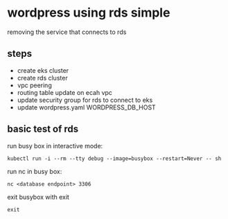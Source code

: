 # wordpress using rds simple

removing the service that connects to rds

## steps

- create eks cluster
- create rds cluster
- vpc peering
- routing table update on ecah vpc
- update security group for rds to connect to eks
- update wordpress.yaml WORDPRESS_DB_HOST

## basic test of rds

run busy box in interactive mode:

`kubectl run -i --rm --tty debug --image=busybox --restart=Never -- sh`

run nc in busy box:

`nc <database endpoint> 3306`

exit busybox with exit

`exit`
